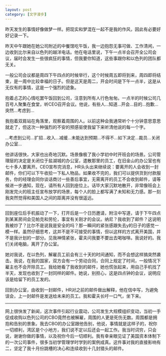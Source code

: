```yaml
---
layout: post
category: [文字漫步]
---
```


昨天发生的事情好像做梦一样。把现实和梦混在一起不是我的作风，因此有必要好好记录一下。

昨天中午跟她在她公司附近的中餐馆吃午饭，我一边抱怨无事可做、工作清闲，一边收到比尔来自以色列的越洋电话。他在电话里说，下午一点半会召开全公司会议，届时会发生一些很疯狂的事情，但我要你知道，这些事跟你和以色列的团队都无关。

一般公司会议都是周四下午四点的时候举行，这个时候周五即将到来，周四即将结束，是一周中比较幸福的日子。但是这天是周二，开会时间是下午一点半，这是从无仅有的事情，这是一个强烈的迹象。

抱着忐忑的心情吃罢午饭回到公司，注意到所有人行色匆匆。一点半的时候公司几百号人聚集在食堂，听CEO召开会议。他说，有些人...知道...开会...目的...抱歉...突然...考虑到...

我抱着双肩站在角落里，观察着周围的人。以前这种会我通常听个十分钟意思意思就走了，但这次一种强烈的不安的预感驱使我留下来听清他说的每一个字。

...考虑到公司...扩招...收入...减缓...未能达到预期...不得不...如下决定...裁员...关闭办公室...

他讲话很快，大家也出奇地沉默。场景像极了我小学初中时开班会的场景。公司管理层的决定是关闭位于盐湖城的办公室，遣散那里的员工，在旧金山的办公室也有七十多人要离开。CEO宣布完消息，HR头头出来继续说：要离开的人会收到一封邮件，你们可以下午收拾一下私人物品，如果收不完的，我们可以提供货到付款服务，你的经理会同你谈话商讨一些善后事宜，无需离开的员工不会收到邮件，请等候进一步通知，现在，请所有人回到座位上。话毕大家沉默地散开，非常像班会上刚发完火的班主任宣布放学的场景，每个人的脸上都写满了未知和无力感。那一刻我突然觉得和美国人之间的距离并没有很遥远。

* * *

回到座位后手机振动了一下，打开后是一个日历邀请，附注中写道，请于下午四点到某某房间会见帕克和劳伦，事宜有关刚才的会议。纳尼？我收到了邮件？这说明我被炒了？比尔不是说我是安全的吗？那一瞬间的紧张感跟失去y的日子的感觉一模一样。虽然仔细思考，这并不是不可接受的事情，但以这样的方式离开美国，并不是我计划的一部分。见我神情紧张，霍夫问我要不要出去喝咖啡。我说好的。我们关闭电脑，离开了办公室。

她对我说，在以色列，解雇员工前会有三十天的时间通知，而不会想这样搞突然袭击。我说，在我的国家，双方会有一个劳动合同，合同上规定了时间，一般情况下雇主也不会开除员工。我给她看了我收到的邮件，她也慌张起来，用自己手机找了半天，发现也收到了一封同样的邮件。她说，别担心，这是四点钟的会议，说明应该是给留下的员工发的。

回到办公室，由收到一封邮件，HR对之前的邮件做出解释，他在信中写，为避免误会，上一封邮件是发送给未来的员工。我和霍夫长吁一口气，坐下来。

* * *

网上很快发了新闻，这次事件引起行业震动，公司发生大规模组织变动，当初一手促成收购以色列公司的CBO竟然也被解雇，周围的人更是死伤无数。周围都是拥抱和告别的景象。我去CBO的办公室跟他告别，他说，事情就是这样子的，祝你一切顺利，湾区是个小地方，我们说不定以后还会一起工作。我当时词穷，只会说，谢谢你做的事情，以及祝你今后一切顺利。我有幸亲眼见证了美国资本体制下的一次公司事件，很多当初学管理学时学到的案例成真。这件事对我的直接影响有二，坚定了我十月份跳槽的决心和连续收到十几封猎头的邮件。